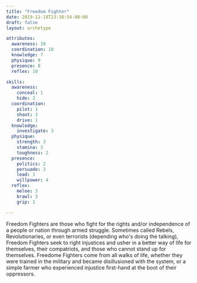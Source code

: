 ```yaml
---
title: "Freedom Fighter"
date: 2019-11-18T23:38:54-08:00
draft: false
layout: archetype 

attributes:
  awareness: 10
  coordination: 10
  knowledge: 7
  physique: 9
  presence: 8
  reflex: 10

skills:
  awareness:
    conceal: 1
    hide: 2
  coordination:
    pilot: 1
    shoot: 3
    drive: 1
  knowledge:
    investigate: 3
  physique:
    strength: 3
    stamina: 3
    toughness: 2
  presence:
    politics: 2
    persuade: 3
    lead: 1
    willpower: 4
  reflex:
    melee: 3
    brawl: 3
    grip: 1

---
```

Freedom Fighters are those who fight for the rights and/or independence of a people or nation through armed struggle. Sometimes called Rebels, Revolutionaries, or even terrorists (depending who's doing the talking), Freedom Fighters seek to right injustices and usher in a better way of life for themselves, their compatriots, and those who cannot stand up for themselves. Freedome Fighters come from all walks of life, whether they were trained in the military and became disillusioned with the system, or a simple farmer who experienced injustice first-hand at the boot of their oppressors.
